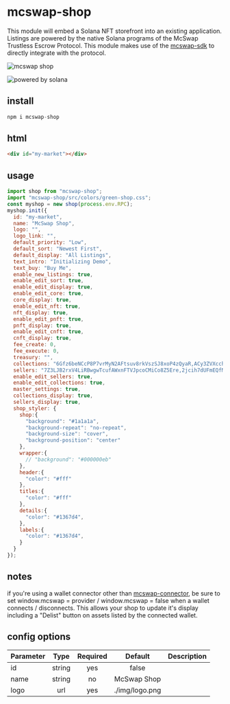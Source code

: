 # mcswap-shop
This module will embed a Solana NFT storefront into an existing application. Listings are powered by the native Solana programs of the McSwap Trustless Escrow Protocol. This module makes use of the [mcswap-sdk](https://github.com/SolDapper/mcswap-sdk) to directly integrate with the protocol.

![mcswap shop](https://repository-images.githubusercontent.com/944741416/d30f1c19-99a5-479f-ab66-ba9ab5d4c6e5)

![powered by solana](http://mcswap.xyz/gh/stacked-color.svg)

## install
```javascript
npm i mcswap-shop
```

## html
```html
<div id="my-market"></div>
```

## usage
```javascript
import shop from "mcswap-shop";
import "mcswap-shop/src/colors/green-shop.css";
const myshop = new shop(process.env.RPC);
myshop.init({
  id: "my-market",
  name: "McSwap Shop",
  logo: "",
  logo_link: "",
  default_priority: "Low",
  default_sort: "Newest First",
  default_display: "All Listings",
  text_intro: "Initializing Demo",
  text_buy: "Buy Me",
  enable_new_listings: true,
  enable_edit_sort: true,
  enable_edit_display: true,
  enable_edit_core: true,
  core_display: true,
  enable_edit_nft: true,
  nft_display: true,
  enable_edit_pnft: true,
  pnft_display: true,
  enable_edit_cnft: true,
  cnft_display: true,
  fee_create: 0,
  fee_execute: 0,
  treasury: "",
  collections: "6Gfz6beNCcP8P7vrMyN2AFtsuv8rkVszSJ8xoP4zQyaR,ACy3ZVXcch8mZXUtRVqsJfa2DhFHxnUJpBb4oeN9tZsX,BL8ocmGmaEiM73JYjAAhgAmHPbtuY3CThYem9g4N5PqQ,BTJPWLW7DLQWpm2TNNEByAM5a1E1AGJp4h43czo9YBLc,Cq2BNRoE5RqyqSmACDQLx4ivp3MgmePwd2mdroZ5hmom,H3mnaqNFFNwqRfEiWFsRTgprCvG4tYFfmNezGEVnaMuQ",
  sellers: "7Z3LJB2rxV4LiRBwgwTcufAWxnFTVJpcoCMiCo8Z5Ere,2jcih7dUFmEQfMUXQQnL2Fkq9zMqj4jwpHqvRVe3gGLL",
  enable_edit_sellers: true,
  enable_edit_collections: true,
  master_settings: true,
  collections_display: true,
  sellers_display: true,
  shop_styler: {
    shop:{
      "background": "#1a1a1a",
      "background-repeat": "no-repeat",
      "background-size": "cover",
      "background-position": "center"
    },
    wrapper:{
      // "background": "#000000eb"
    },
    header:{
      "color": "#fff"
    },
    titles:{
      "color": "#fff"
    },
    details:{
      "color": "#1367d4",
    },
    labels:{
      "color": "#1367d4",
    }
  }
});
```

## notes
if you're using a wallet connector other than [mcswap-connector](https://github.com/SolDapper/mcswap-connector), be sure to set window.mcswap = provider / window.mcswap = false when a wallet connects / disconnects. This allows your shop to update it's display including a "Delist" button on assets listed by the connected wallet.

## config options

| **Parameter** |    **Type**     | **Required** |   **Default**   | **Description**          |
| :------------ |:---------------:|:------------:|:---------------:|:-------------------------|
| id            | string          |   yes        |  false          |                          |
| name          | string          |   no         |  McSwap Shop    |                          |
| logo          | url             |   yes        | ./img/logo.png  |                          |